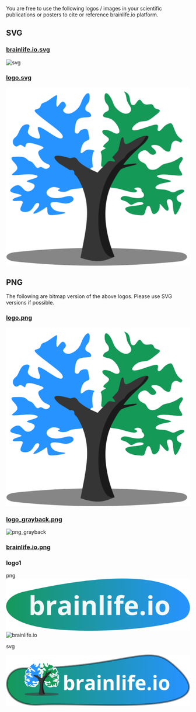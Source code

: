 
You are free to use the following logos / images in your scientific publications or posters to cite or reference brainlife.io platform.

## SVG

### [brainlife.io.svg](img/media/brainlife.io.svg)

![svg](img/media/brainlife.io.svg)

### [logo.svg](img/media/logo.svg)

![svg](img/media/logo.svg)

## PNG

The following are bitmap version of the above logos. Please use SVG versions if possible.

### [logo.png](img/media/logo.png)

![png_brainlife](img/media/logo.png)

### [logo_grayback.png](img/media/logo_grayback.png)

![png_grayback](img/media/logo_grayback.png)

### [brainlife.io.png](img/media/brainlife.io.png)


### logo1

png 
![logo1(png)/brainlife.io](img/media/logo1/brainlife.io.png)
![brainlife.io](img/media/brainlife.io.png)


svg

![logo1(svg)/brainlife.io](img/media/logo1/brainlife.io.svg)
